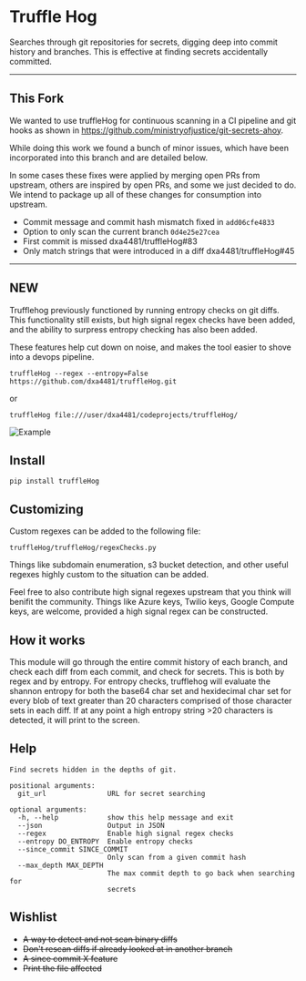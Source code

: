 # Truffle Hog
Searches through git repositories for secrets, digging deep into commit history and branches. This is effective at finding secrets accidentally committed.

***

## This Fork

We wanted to use truffleHog for continuous scanning in a CI pipeline and git hooks as shown in https://github.com/ministryofjustice/git-secrets-ahoy.

While doing this work we found a bunch of minor issues, which have been incorporated into this branch and are detailed below.

In some cases these fixes were applied by merging open PRs from upstream, others are inspired by open PRs, and some we just decided to do. We intend to package up all of these changes for consumption into upstream.

* Commit message and commit hash mismatch fixed in `add06cfe4833`
* Option to only scan the current branch `0d4e25e27cea`
* First commit is missed dxa4481/truffleHog#83
* Only match strings that were introduced in a diff dxa4481/truffleHog#45

***


## NEW
Trufflehog previously functioned by running entropy checks on git diffs. This functionality still exists, but high signal regex checks have been added, and the ability to surpress entropy checking has also been added.

These features help cut down on noise, and makes the tool easier to shove into a devops pipeline.


```
truffleHog --regex --entropy=False https://github.com/dxa4481/truffleHog.git
```

or

```
truffleHog file:///user/dxa4481/codeprojects/truffleHog/
```

![Example](https://i.imgur.com/YAXndLD.png)

## Install
```
pip install truffleHog
```

## Customizing

Custom regexes can be added to the following file:
```
truffleHog/truffleHog/regexChecks.py
```
Things like subdomain enumeration, s3 bucket detection, and other useful regexes highly custom to the situation can be added.

Feel free to also contribute high signal regexes upstream that you think will benifit the community. Things like Azure keys, Twilio keys, Google Compute keys, are welcome, provided a high signal regex can be constructed.

## How it works
This module will go through the entire commit history of each branch, and check each diff from each commit, and check for secrets. This is both by regex and by entropy. For entropy checks, trufflehog will evaluate the shannon entropy for both the base64 char set and hexidecimal char set for every blob of text greater than 20 characters comprised of those character sets in each diff. If at any point a high entropy string >20 characters is detected, it will print to the screen.

## Help

```
Find secrets hidden in the depths of git.

positional arguments:
  git_url               URL for secret searching

optional arguments:
  -h, --help            show this help message and exit
  --json                Output in JSON
  --regex               Enable high signal regex checks
  --entropy DO_ENTROPY  Enable entropy checks
  --since_commit SINCE_COMMIT
                        Only scan from a given commit hash
  --max_depth MAX_DEPTH
                        The max commit depth to go back when searching for
                        secrets
```

## Wishlist

- ~~A way to detect and not scan binary diffs~~
- ~~Don't rescan diffs if already looked at in another branch~~
- ~~A since commit X feature~~
- ~~Print the file affected~~
